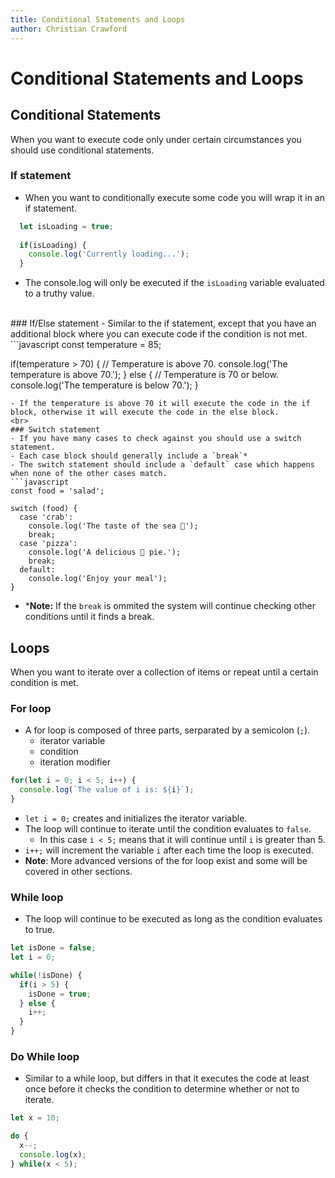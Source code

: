 ```yaml
---
title: Conditional Statements and Loops
author: Christian Crawford
---
```

# Conditional Statements and Loops

## Conditional Statements
When you want to execute code only under certain circumstances you should use conditional statements.
### If statement
  - When you want to conditionally execute some code you will wrap it in an if statement.
  ```javascript
    let isLoading = true;
    
    if(isLoading) {
      console.log('Currently loading...');
    }
  ```
  - The console.log will only be executed if the `isLoading` variable evaluated to a truthy value.
  <br>
### If/Else statement
  - Similar to the if statement, except that you have an additional block where you can execute code if the condition is not met.
  ```javascript
  const temperature = 85;

  if(temperature > 70) {
    // Temperature is above 70.
    console.log('The temperature is above 70.');
  } else {
    // Temperature is 70 or below.
    console.log('The temperature is below 70.');
  }
  ```
  - If the temperature is above 70 it will execute the code in the if block, otherwise it will execute the code in the else block.
  <br>
### Switch statement
  - If you have many cases to check against you should use a switch statement. 
  - Each case block should generally include a `break`*
  - The switch statement should include a `default` case which happens when none of the other cases match.
  ```javascript
  const food = 'salad';
 
  switch (food) {
    case 'crab':
      console.log('The taste of the sea 🦀');
      break;
    case 'pizza':
      console.log('A delicious 🍕 pie.');
      break;
    default:
      console.log('Enjoy your meal');
  }
  ```
  - \***Note:** If the `break` is ommited the system will continue checking other conditions until it finds a break.

## Loops
When you want to iterate over a collection of items or repeat until a certain condition is met.
### For loop
  - A for loop is composed of three parts, serparated by a semicolon (`;`).
    - iterator variable
    - condition
    - iteration modifier
  ```javascript
  for(let i = 0; i < 5; i++) {
    console.log(`The value of i is: ${i}`);
  }
  ```
  - `let i = 0;` creates and initializes the iterator variable.
  - The loop will continue to iterate until the condition evaluates to `false`.
    - In this case `i < 5;` means that it will continue until `i` is greater than 5.
  - `i++;` will increment the variable `i` after each time the loop is executed.
  - **Note**: More advanced versions of the for loop exist and some will be covered in other sections.
### While loop
  - The loop will continue to be executed as long as the condition evaluates to true.
  ```javascript
  let isDone = false;
  let i = 0;

  while(!isDone) {
    if(i > 5) {
      isDone = true;
    } else {
      i++;
    }
  }
  ```
### Do While loop
  - Similar to a while loop, but differs in that it executes the code at least once before it checks the condition to determine whether or not to iterate.
  ```javascript
  let x = 10;

  do {
    x--;
    console.log(x);
  } while(x < 5);
  ```